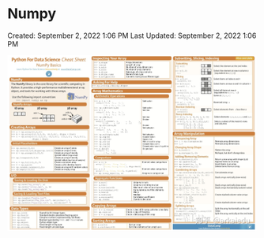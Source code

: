 # Numpy

Created: September 2, 2022 1:06 PM
Last Updated: September 2, 2022 1:06 PM

![Untitled](./photo/13.png)